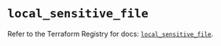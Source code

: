# `local_sensitive_file`

Refer to the Terraform Registry for docs: [`local_sensitive_file`](https://registry.terraform.io/providers/hashicorp/local/2.5.3/docs/resources/sensitive_file).
